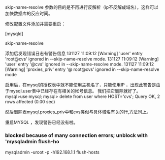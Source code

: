 skip-name-resolve 参数的目的是不再进行反解析（ip不反解成域名），这样可以加快数据库的反应时间。

修改配置文件添加并需要重启：

[mysqld] 

skip-name-resolve

添加后发现错误日志有警告信息
131127 11:09:12 [Warning] 'user' entry 'root@cvs' ignored in --skip-name-resolve mode.
131127 11:09:12 [Warning] 'user' entry '@cvs' ignored in --skip-name-resolve mode.
131127 11:09:12 [Warning] 'proxies_priv' entry '@ root@cvs' ignored in --skip-name-resolve mode

启用后，在mysql的授权表中就不能使用主机名了，只能使用IP ，出现此警告是由于mysql.user表中已经存在有相关的帐号信息。 我们把它删除就好了。
mysql>use mysql; 
mysql> delete  from user where HOST='cvs'; 
Query OK, 2 rows affected (0.00 sec)   

然后删除表mysql.proxies_priv中和cvs类似与具体域名有关的行,方法同上。

重启MYSQL ，发现警告已经没有啦。 



### blocked because of many connection errors; unblock with 'mysqladmin flush-ho

mysqladmin  -uroot -p  -h192.168.1.1 flush-hosts